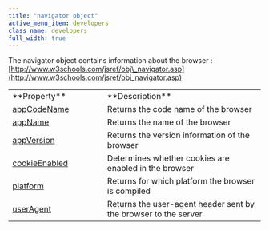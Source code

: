 ```yaml
---
title: "navigator object"
active_menu_item: developers
class_name: developers
full_width: true
---
```



The navigator object contains information about the browser : [http://www.w3schools.com/jsref/obj\_navigator.asp](http://www.w3schools.com/jsref/obj_navigator.asp)

<table>
<tr>
<td width="219">
**Property**

</td>
<td width="26">
</td>
<td width="635">
**Description**

</td>
</tr>
<tr>
<td width="219">
  <a href="http://www.w3schools.com/jsref/prop_nav_appcodename.asp">appCodeName</a>

</td>
<td width="26">
</td>
<td width="635">
Returns the code name of the browser

</td>
</tr>
<tr>
<td width="219">
  <a href="http://www.w3schools.com/jsref/prop_nav_appname.asp">appName</a>

</td>
<td width="26">
</td>
<td width="635">
Returns the name of the browser

</td>
</tr>
<tr>
<td width="219">
  <a href="http://www.w3schools.com/jsref/prop_nav_appversion.asp">appVersion</a>

</td>
<td width="26">
</td>
<td width="635">
Returns the version information of the browser

</td>
</tr>
<tr>
<td width="219">
  <a href="http://www.w3schools.com/jsref/prop_nav_cookieenabled.asp">cookieEnabled</a>

</td>
<td width="26">
</td>
<td width="635">
Determines whether cookies are enabled in the browser

</td>
</tr>
<tr>
<td width="219">
  <a href="http://www.w3schools.com/jsref/prop_nav_platform.asp">platform</a>

</td>
<td width="26">
</td>
<td width="635">
Returns for which platform the browser is compiled

</td>
</tr>
<tr>
<td width="219">
  <a href="http://www.w3schools.com/jsref/prop_nav_useragent.asp">userAgent</a>

</td>
<td width="26">
</td>
<td width="635">
Returns the user-agent header sent by the browser to the server

</td>
</tr>
</table>
